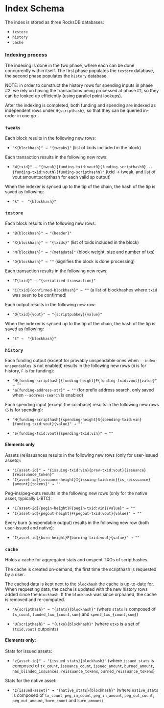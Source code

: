 # Index Schema

The index is stored as three RocksDB databases:

- `txstore`
- `history`
- `cache`

### Indexing process

The indexing is done in the two phase, where each can be done concurrently within itself.
The first phase populates the `txstore` database, the second phase populates the `history` database.

NOTE: in order to construct the history rows for spending inputs in phase #2, we rely on having the transactions being processed at phase #1, so they can be looked up efficiently (using parallel point lookups).

After the indexing is completed, both funding and spending are indexed as independent rows under `H{scripthash}`, so that they can be queried in-order in one go.

### `tweaks`

Each block results in the following new rows:

 * `"K{blockhash}" → "{tweaks}"` (list of txids included in the block)

Each transaction results in the following new rows:

 * `"W{txid}" → "{tweak}{funding-txid:vout0}{funding-scripthash0}...{funding-txid:voutN}{funding-scripthashN}"` (txid -> tweak, and list of vout:amount:scripthash for each valid sp output)

When the indexer is synced up to the tip of the chain, the hash of the tip is saved as following:

 * `"k" →  "{blockhash}"`

### `txstore`

Each block results in the following new rows:

 * `"B{blockhash}" → "{header}"`

 * `"X{blockhash}" → "{txids}"` (list of txids included in the block)

 * `"M{blockhash}" → "{metadata}"` (block weight, size and number of txs)

 * `"D{blockhash}" → ""` (signifies the block is done processing)

Each transaction results in the following new rows:

 * `"T{txid}" → "{serialized-transaction}"`

 * `"C{txid}{confirmed-blockhash}" → ""` (a list of blockhashes where `txid` was seen to be confirmed)

Each output results in the following new row:

 * `"O{txid}{vout}" → "{scriptpubkey}{value}"`

When the indexer is synced up to the tip of the chain, the hash of the tip is saved as following:

 * `"t" →  "{blockhash}"`

### `history`

Each funding output (except for provably unspendable ones when `--index-unspendables` is not enabled) results in the following new rows (`H` is for history, `F` is for funding):

 * `"H{funding-scripthash}{funding-height}F{funding-txid:vout}{value}" → ""`
 * `"a{funding-address-str}" → ""` (for prefix address search, only saved when `--address-search` is enabled)

Each spending input (except the coinbase) results in the following new rows (`S` is for spending):

 * `"H{funding-scripthash}{spending-height}S{spending-txid:vin}{funding-txid:vout}{value}" → ""`

 * `"S{funding-txid:vout}{spending-txid:vin}" → ""`

#### Elements only

Assets (re)issuances results in the following new rows (only for user-issued assets):

 * `"i{asset-id}" → "{issuing-txid:vin}{prev-txid:vout}{issuance}{reissuance_token}"`
 * `"I{asset-id}{issuance-height}I{issuing-txid:vin}{is_reissuance}{amount}{tokens}" → ""`

Peg-ins/peg-outs results in the following new rows (only for the native asset, typically L-BTC):

 * `"I{asset-id}{pegin-height}F{pegin-txid:vin}{value}" → ""`
 * `"I{asset-id}{pegout-height}F{pegout-txid:vout}{value}" → ""`

Every burn (unspendable output) results in the following new row (both user-issued and native):

 * `"I{asset-id}{burn-height}F{burning-txid:vout}{value}" → ""`

### `cache`

Holds a cache for aggregated stats and unspent TXOs of scripthashes.

The cache is created on-demand, the first time the scripthash is requested by a user.

The cached data is kept next to the `blockhash` the cache is up-to-date for.
When requesting data, the cache is updated with the new history rows added since the `blockhash`.
If the `blockhash` was since orphaned, the cache is removed and re-computed.

 * `"A{scripthash}" → "{stats}{blockhash}"` (where `stats` is composed of `tx_count`, `funded_txo_{count,sum}` and `spent_txo_{count,sum}`)

 * `"U{scripthash}" → "{utxo}{blockhash}"` (where `utxo` is a set of `(txid,vout)` outpoints)

#### Elements only:

Stats for issued assets:
 * `"z{asset-id}" → "{issued_stats}{blockhash}"` (where `issued_stats` is composed of `tx_count`, `issuance_count`, `issued_amount`, `burned_amount`, `has_blinded_issuances`, `reissuance_tokens`, `burned_reissuance_tokens`)

Stats for the native asset:
 * `"z{issued-asset}" → "{native_stats}{blockhash}"` (where `native_stats` is composed of `tx_count`, `peg_in_count`, `peg_in_amount`, `peg_out_count`, `peg_out_amount`, `burn_count` and `burn_amount`)
